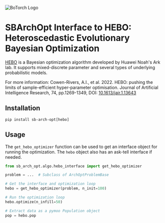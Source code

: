 ![BoTorch Logo](https://hebo.readthedocs.io/en/latest/_static/hebo.png)

# SBArchOpt Interface to HEBO: Heteroscedastic Evolutionary Bayesian Optimization

[HEBO](https://hebo.readthedocs.io/en/) is a Bayesian optimization algorithm developed by Huawei Noah's Ark lab.
It supports mixed-discrete parameter and several types of underlying probabilistic models.

For more information:
Cowen-Rivers, A.I., et al. 2022. HEBO: pushing the limits of sample-efficient hyper-parameter optimisation. Journal of
Artificial Intelligence Research, 74, pp.1269-1349, DOI: [10.1613/jair.1.13643](https://dx.doi.org/10.1613/jair.1.13643)

## Installation

```
pip install sb-arch-opt[hebo]
```

## Usage

The `get_hebo_optimizer` function can be used to get an interface object for running the optimization.
The `hebo` object also has an ask-tell interface if needed.

```python
from sb_arch_opt.algo.hebo_interface import get_hebo_optimizer

problem = ...  # Subclass of ArchOptProblemBase

# Get the interface and optimization loop
hebo = get_hebo_optimizer(problem, n_init=100)

# Run the optimization loop
hebo.optimize(n_infill=50)

# Extract data as a pymoo Population object
pop = hebo.pop
```

